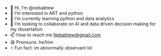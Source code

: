 - 👋 Hi, I’m @nebabtew
- 👀 I’m interested in ART and python
- 🌱 I’m currently learning python and data analytics
- 💞️ I’m looking to collaborate on AI and data driven decision making for my dissertation
- 📫 How to reach me Nebabtew@gmail.com
- 😄 Pronouns: he/him
- ⚡ Fun fact: im abnormally observant lol

<!---
nebabtew/nebabtew is a ✨ special ✨ repository because its `README.md` (this file) appears on your GitHub profile.
You can click the Preview link to take a look at your changes.
--->
